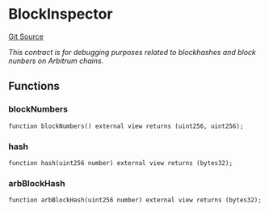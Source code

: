 # BlockInspector
[Git Source](https://github.com/PermissionlessGames/degen-casino/blob/71373977d9155d3dd305aa87a7dd4ee332546c37/src/BlockInspector.sol)

*This contract is for debugging purposes related to blockhashes and block nunbers on Arbitrum chains.*


## Functions
### blockNumbers


```solidity
function blockNumbers() external view returns (uint256, uint256);
```

### hash


```solidity
function hash(uint256 number) external view returns (bytes32);
```

### arbBlockHash


```solidity
function arbBlockHash(uint256 number) external view returns (bytes32);
```

